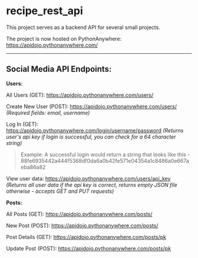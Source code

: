 # recipe_rest_api

This project serves as a backend API for several small projects.

The project is now hosted on PythonAnywhere: https://apidojo.pythonanywhere.com/

---

## Social Media API Endpoints:

**Users:**

All Users (GET): https://apidojo.pythonanywhere.com/users/

Create New User (POST): https://apidojo.pythonanywhere.com/users/ *(Required fields: email, username)*

Log In (GET): https://apidojo.pythonanywhere.com/login/username/password *(Returns user's api key if login is successful, you can check for a 64 character string)*

> Example: A successful login would return a string that looks like this - 88fe6935442a444f5368df0da6a0b42fe571e04354a1c8486a0e667aeba86a82

View user data: https://apidojo.pythonanywhere.com/users/api_key *(Returns all user data if the api key is correct, returns empty JSON file otherwise - accepts GET and PUT requests)*

**Posts:**

All Posts (GET): https://apidojo.pythonanywhere.com/posts/

New Post (POST): https://apidojo.pythonanywhere.com/posts/

Post Details (GET): https://apidojo.pythonanywhere.com/posts/pk

Update Post (POST): https://apidojo.pythonanywhere.com/posts/pk
